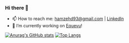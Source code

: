 ### Hi there 👋

<!--
**hamzehd/hamzehd** is a ✨ _special_ ✨ repository because its `README.md` (this file) appears on your GitHub profile.

Here are some ideas to get you started:

- 🔭 I’m currently working on ...
- 🌱 I’m currently learning ...
- 👯 I’m looking to collaborate on ...
- 🤔 I’m looking for help with ...
- 💬 Ask me about ...
- 📫 How to reach me: ...
- 😄 Pronouns: ...
- ⚡ Fun fact: ...
-->


- 📫 How to reach me: hamzehd93@gmail.com | <a target="_blank" href="https://linkedin.com/in/hamzah-darwish">LinkedIn</a>
- 🔭 I’m currently working on <a href="https://equevu.com" target="_blank">Equevu<a/>!

[![Anurag's GitHub stats](https://github-readme-stats.vercel.app/api?username=hamzehd&count_private=true&show_icons=true&theme=radical)](https://github.com/anuraghazra/github-readme-stats)
[![Top Langs](https://github-readme-stats.vercel.app/api/top-langs/?username=hamzehd)](https://github.com/anuraghazra/github-readme-stats)
